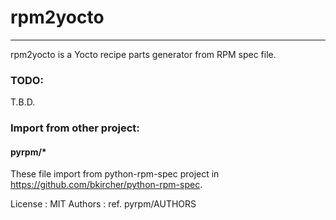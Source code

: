 # rpm2yocto
---

rpm2yocto is a Yocto recipe parts generator from RPM spec file.

### TODO:

T.B.D.

### Import from other project:

#### pyrpm/*

These file import from python-rpm-spec project in https://github.com/bkircher/python-rpm-spec.

License : MIT
Authors : ref. pyrpm/AUTHORS 

